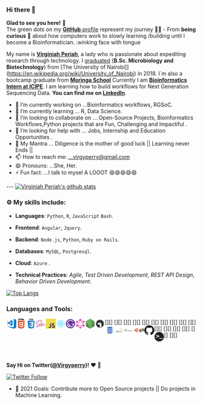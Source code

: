 ### Hi there 👋

**Glad to see you here!** :star_struck: <br> The green dots on my [**GitHub** profile](https://github.com/virginiah894?tab=repositories) represent my journey :running_woman: - From **being curious** :thinking: about how computers work to slowly learning /building until I become a Bioinformatician. :winking face with tongue


My name is  **[Virginiah Periah](https://github.com/virginiah894)**, a lady who is passionate about expediting research through technology. I [graduated](https://en.wikipedia.org/wiki/University_of_Nairobi) (**B.Sc. Microbiology and Biotechnology**) from [The University of Nairobi]](https://en.wikipedia.org/wiki/University_of_Nairobi) in 2018. I`m also a bootcamp graduate from **[Moringa School](https://moringaschool.com/)**
Currently I am  **[Bioinformatics Intern at ICIPE](http://www.icipe.org/news/icipe-%E2%80%93-50-years-malaria-mosquito-research)**. I am learning how to build workflows for Next Generation Sequencing Data. **You can find me on [LinkedIn](https://www.linkedin.com/in/virginiah-p-13a311a2/)**.

- 🔭 I’m currently working on ...Bioinformatics workflows, RGSoC.
- 🌱 I’m currently learning ... R, Data Science.
- 👯 I’m looking to collaborate on ... Open-Source Projects, Bioinformatics Workflows,Python projects that are Fun, Challenging and Impactiful .
- 🤔 I’m looking for help with ... Jobs, Internship and Education Opportunities .
- 💬 My Mantra ... Diligence is the mother of good luck || Learning never Ends ||
- 📫 How to reach me: ...virgyperry@gmail.com
- 😄 Pronouns: ...She, Her.
- ⚡ Fun fact: ...I talk to mysel A LOOOT 😄😄😄😄😄

--- [![Virginiah Periah's github stats](https://github-readme-stats.vercel.app/api?username=virginiah894&show_icons=true)](https://github.com/virginiah894/)

### :gear: My skills include:

- **Languages**: `Python`, `R`, `JavaScript` `Bash`.

- **Frontend**: `Angular`, `Jquery`.

- **Backend**: `Node.js`, `Python`, `Ruby on Rails`.

- **Databases**: `MySQL`, `Postgresql`.

- **Cloud**: `Azure` .

- **Technical Practices**: *Agile*, *Test Driven Development*, *REST API Design*, *Behavior Driven Development*.

[![Top Langs](https://github-readme-stats.vercel.app/api/top-langs/?username=virginiah894)](https://github.com/virginiah894)


### Languages and Tools:

[<img align="left" alt="Visual Studio Code" width="26px" src="https://raw.githubusercontent.com/github/explore/80688e429a7d4ef2fca1e82350fe8e3517d3494d/topics/visual-studio-code/visual-studio-code.png" />][]
[<img align="left" alt="HTML5" width="26px" src="https://raw.githubusercontent.com/github/explore/80688e429a7d4ef2fca1e82350fe8e3517d3494d/topics/html/html.png" />][]
[<img align="left" alt="CSS3" width="26px" src="https://raw.githubusercontent.com/github/explore/80688e429a7d4ef2fca1e82350fe8e3517d3494d/topics/css/css.png" />][]
[<img align="left" alt="Sass" width="26px" src="https://raw.githubusercontent.com/github/explore/80688e429a7d4ef2fca1e82350fe8e3517d3494d/topics/sass/sass.png" />][]
[<img align="left" alt="JavaScript" width="26px" src="https://raw.githubusercontent.com/github/explore/80688e429a7d4ef2fca1e82350fe8e3517d3494d/topics/javascript/javascript.png" />][]
[<img align="left" alt="React" width="26px" src="https://raw.githubusercontent.com/github/explore/80688e429a7d4ef2fca1e82350fe8e3517d3494d/topics/react/react.png" />][]
[<img align="left" alt="Gatsby" width="26px" src="https://raw.githubusercontent.com/github/explore/e94815998e4e0713912fed477a1f346ec04c3da2/topics/gatsby/gatsby.png" />][]
[<img align="left" alt="GraphQL" width="26px" src="https://raw.githubusercontent.com/github/explore/80688e429a7d4ef2fca1e82350fe8e3517d3494d/topics/graphql/graphql.png" />][]
[<img align="left" alt="Node.js" width="26px" src="https://raw.githubusercontent.com/github/explore/80688e429a7d4ef2fca1e82350fe8e3517d3494d/topics/nodejs/nodejs.png" />][]
[<img align="left" alt="Deno" width="26px" src="https://raw.githubusercontent.com/github/explore/361e2821e2dea67711cde99c9c40ed357061cf27/topics/deno/deno.png" />][]
[<img align="left" alt="SQL" width="26px" src="https://raw.githubusercontent.com/github/explore/80688e429a7d4ef2fca1e82350fe8e3517d3494d/topics/sql/sql.png" />][]
[<img align="left" alt="MySQL" width="26px" src="https://raw.githubusercontent.com/github/explore/80688e429a7d4ef2fca1e82350fe8e3517d3494d/topics/mysql/mysql.png" />][]
[<img align="left" alt="MongoDB" width="26px" src="https://raw.githubusercontent.com/github/explore/80688e429a7d4ef2fca1e82350fe8e3517d3494d/topics/mongodb/mongodb.png" />][]
[<img align="left" alt="Git" width="26px" src="https://raw.githubusercontent.com/github/explore/80688e429a7d4ef2fca1e82350fe8e3517d3494d/topics/git/git.png" />][]
[<img align="left" alt="GitHub" width="26px" src="https://raw.githubusercontent.com/github/explore/78df643247d429f6cc873026c0622819ad797942/topics/github/github.png" />][]
[<img align="left" alt="Terminal" width="26px" src="https://raw.githubusercontent.com/github/explore/80688e429a7d4ef2fca1e82350fe8e3517d3494d/topics/terminal/terminal.png" />][]

<br />
<br />



**Say Hi on Twitter([@Virgyperry](https://twitter.com/Virgyperry))!** :heart: 💬

[![Twitter Follow](https://img.shields.io/twitter/follow/Virgyperry?style=social)](https://twitter.com/Virgyperry)

- 🥅 2021 Goals: Contribute more to Open Source projects || Do projects in Machine Learning.
